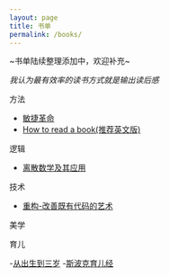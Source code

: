 ```yaml
---
layout: page
title: 书单
permalink: /books/
---
```


~书单陆续整理添加中，欢迎补充~

*我认为最有效率的读书方式就是输出读后感*

方法

- [敏捷革命](2018/11/09/Read-Agile-resolution.html)
- [How to read a book(推荐英文版)](http://vdisk.weibo.com/s/dduGEXzXR5mx)

逻辑

- [离散数学及其应用](http://www.empty.com)

技术

- [重构-改善既有代码的艺术](http://www.empty.com)

美学

育儿

-[从出生到三岁](https://book.douban.com/subject/1967845/)
-[斯波克育儿经](https://book.douban.com/subject/2276901/)
